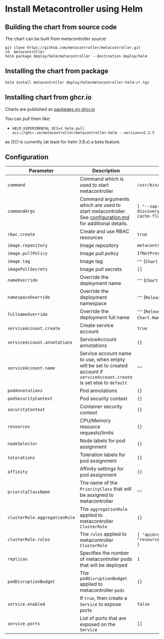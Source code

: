 # Install Metacontroller using Helm

## Building the chart from source code

The chart can be built from metacontroller source:

```shell
git clone https://github.com/metacontroller/metacontroller.git
cd  metacontroller
helm package deploy/helm/metacontroller --destination deploy/helm
```

## Installing the chart from package

```shell
helm install metacontroller deploy/helm/metacontroller-helm-v*.tgz
```

## Installing chart from ghcr.io

Charts are published as [packages on ghcr.io](https://github.com/metacontroller/metacontroller/pkgs/container/metacontroller-helm)

You can pull them like:
* `HELM_EXPERIMENTAL_OCI=1 helm pull oci://ghcr.io/metacontroller/metacontroller-helm --version=v2.2.5`

as OCI is currently (at least for helm 3.8.x) a beta feature.

## Configuration

| Parameter                     | Description                                                                                                                | Default                                                                              |
|-------------------------------|----------------------------------------------------------------------------------------------------------------------------|--------------------------------------------------------------------------------------|
| `command`                     | Command which is used to start metacontroller                                                                              | `/usr/bin/metacontroller`                                                            |
| `commandArgs`                 | Command arguments which are used to start metacontroller. See [configuration.md](configuration.md) for additional details. | `[ "--zap-log-level=4", "--discovery-interval=20s", "--cache-flush-interval=30m" ]`  |
| `rbac.create`                 | Create and use RBAC resources                                                                                              | `true`                                                                               |
| `image.repository`            | Image repository                                                                                                           | `metacontrollerio/metacontroller`                                                    |
| `image.pullPolicy`            | Image pull policy                                                                                                          | `IfNotPresent`                                                                       |
| `image.tag`                   | Image tag                                                                                                                  | `""` (`Chart.AppVersion`)                                                            |
| `imagePullSecrets`            | Image pull secrets                                                                                                         | `[]`                                                                                 |
| `nameOverride`                | Override the deployment name                                                                                               | `""` (`Chart.Name`)                                                                  |
| `namespaceOverride`           | Override the deployment namespace                                                                                          | `""` (`Release.Namespace`)                                                           |
| `fullnameOverride`            | Override the deployment full name                                                                                          | `""` (`Release.Namespace-Chart.Name`)                                                |
| `serviceAccount.create`       | Create service account                                                                                                     | `true`                                                                               |
| `serviceAccount.annotations`  | ServiceAccount annotations                                                                                                 | `{}`                                                                                 |
| `serviceAccount.name`         | Service account name to use, when empty will be set to created account if `serviceAccount.create` is set else to `default` | `""`                                                                                 |
| `podAnnotations`              | Pod annotations                                                                                                            | `{}`                                                                                 |
| `podSecurityContext`          | Pod security context                                                                                                       | `{}`                                                                                 |
| `securityContext`             | Container security context                                                                                                 | `{}`                                                                                 |
| `resources`                   | CPU/Memory resource requests/limits                                                                                        | `{}`                                                                                 |
| `nodeSelector`                | Node labels for pod assignment                                                                                             | `{}`                                                                                 |
| `tolerations`                 | Toleration labels for pod assignment                                                                                       | `[]`                                                                                 |
| `affinity`                    | Affinity settings for pod assignment                                                                                       | `{}`                                                                                 |
| `priorityClassName`           | The name of the `PriorityClass` that will be assigned to metacontroller                                                    | `""`                                                                                 |
| `clusterRole.aggregationRule` | The `aggregationRule` applied to metacontroller `ClusterRole`                                                              | `{}`                                                                                 |
| `clusterRole.rules`           | The `rules` applied to metacontroller `ClusterRole`                                                                        | ```{ "apiGroups": "*", "resources": "*", "verbs": "*" }```                           |
| `replicas`                    | Specifies the number of metacontroller pods that will be deployed                                                          | `1`                                                                                  |
| `podDisruptionBudget`         | The `podDisruptionBudget` applied to metacontroller `pods`                                                                 | `{}`                                                                                 |
| `service.enabled`             | If `true`, then create a `Service` to expose ports                                                                         | `false`                                                                              |
| `service.ports`               | List of ports that are exposed on the `Service`                                                                            | `[]`                                                                                 |
